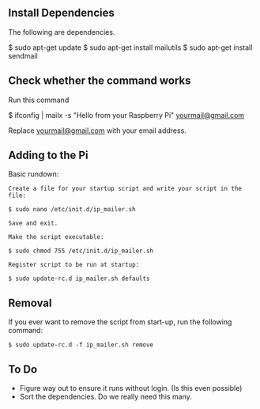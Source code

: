 Install Dependencies
---

The following are dependencies.

$ sudo apt-get update
$ sudo apt-get install mailutils
$ sudo apt-get install sendmail

Check whether the command works
---

Run this command

$ ifconfig | mailx -s "Hello from your Raspberry Pi" yourmail@gmail.com

Replace yourmail@gmail.com with your email address.

Adding to the Pi
---

Basic rundown:

    Create a file for your startup script and write your script in the file:

    $ sudo nano /etc/init.d/ip_mailer.sh

    Save and exit.

    Make the script executable:

    $ sudo chmod 755 /etc/init.d/ip_mailer.sh

    Register script to be run at startup:

    $ sudo update-rc.d ip_mailer.sh defaults

Removal
---

If you ever want to remove the script from start-up, run the following command:

	$ sudo update-rc.d -f ip_mailer.sh remove 
	
To Do
---

- Figure way out to ensure it runs without login. (Is this even possible)
- Sort the dependencies. Do we really need this many.

